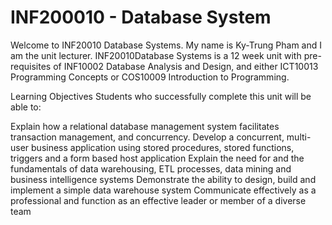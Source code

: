 # INF200010 - Database System

Welcome to INF20010 Database Systems. My name is Ky-Trung Pham and I am the unit lecturer. INF20010Database Systems is a 12 week unit with pre-requisites of INF10002 Database Analysis and Design, and either ICT10013 Programming Concepts or COS10009 Introduction to Programming.

Learning Objectives
Students who successfully complete this unit will be able to:

Explain how a relational database management system facilitates transaction management, and concurrency.
Develop a concurrent, multi-user business application using stored procedures, stored functions, triggers and a form based host application
Explain the need for and the fundamentals of data warehousing, ETL processes, data mining and business intelligence systems
Demonstrate the ability to design, build and implement a simple data warehouse system
Communicate effectively as a professional and function as an effective leader or member of a diverse team